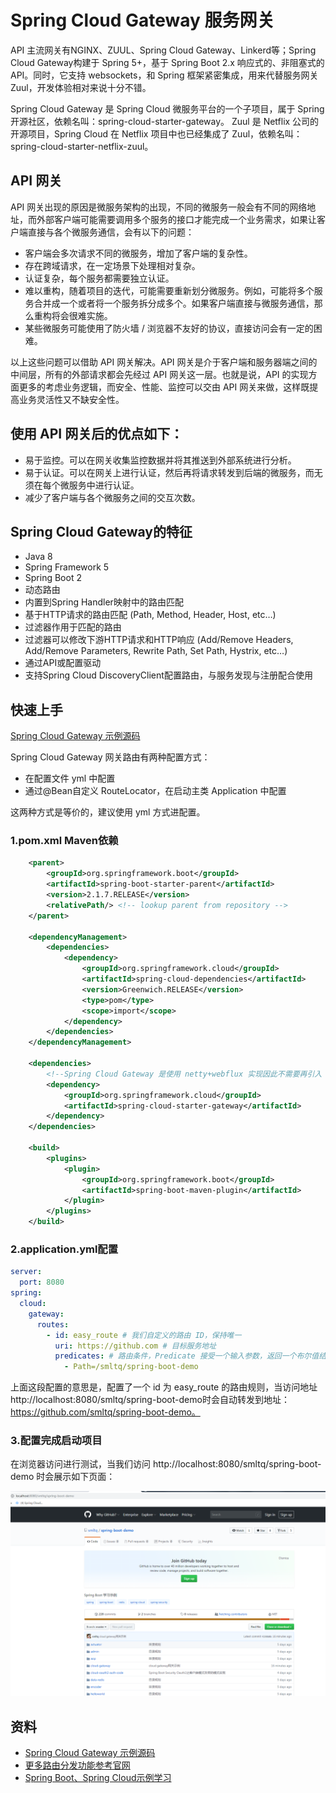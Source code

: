 # Spring Cloud Gateway 服务网关

API 主流网关有NGINX、ZUUL、Spring Cloud Gateway、Linkerd等；Spring Cloud Gateway构建于 Spring 5+，基于 Spring Boot 2.x 响应式的、非阻塞式的 API。同时，它支持 websockets，和 Spring 框架紧密集成，用来代替服务网关Zuul，开发体验相对来说十分不错。

Spring Cloud Gateway 是 Spring Cloud 微服务平台的一个子项目，属于 Spring 开源社区，依赖名叫：spring-cloud-starter-gateway。
Zuul 是 Netflix 公司的开源项目，Spring Cloud 在 Netflix 项目中也已经集成了 Zuul，依赖名叫：spring-cloud-starter-netflix-zuul。

## API 网关

API 网关出现的原因是微服务架构的出现，不同的微服务一般会有不同的网络地址，而外部客户端可能需要调用多个服务的接口才能完成一个业务需求，如果让客户端直接与各个微服务通信，会有以下的问题：

- 客户端会多次请求不同的微服务，增加了客户端的复杂性。
- 存在跨域请求，在一定场景下处理相对复杂。
- 认证复杂，每个服务都需要独立认证。
- 难以重构，随着项目的迭代，可能需要重新划分微服务。例如，可能将多个服务合并成一个或者将一个服务拆分成多个。如果客户端直接与微服务通信，那么重构将会很难实施。
- 某些微服务可能使用了防火墙 / 浏览器不友好的协议，直接访问会有一定的困难。

以上这些问题可以借助 API 网关解决。API 网关是介于客户端和服务器端之间的中间层，所有的外部请求都会先经过 API 网关这一层。也就是说，API 的实现方面更多的考虑业务逻辑，而安全、性能、监控可以交由 API 网关来做，这样既提高业务灵活性又不缺安全性。

## 使用 API 网关后的优点如下：

- 易于监控。可以在网关收集监控数据并将其推送到外部系统进行分析。
- 易于认证。可以在网关上进行认证，然后再将请求转发到后端的微服务，而无须在每个微服务中进行认证。
- 减少了客户端与各个微服务之间的交互次数。

## Spring Cloud Gateway的特征

- Java 8
- Spring Framework 5
- Spring Boot 2
- 动态路由
- 内置到Spring Handler映射中的路由匹配
- 基于HTTP请求的路由匹配 (Path, Method, Header, Host, etc…​)
- 过滤器作用于匹配的路由
- 过滤器可以修改下游HTTP请求和HTTP响应 (Add/Remove Headers, Add/Remove Parameters, Rewrite Path, Set Path, Hystrix, etc…​)
- 通过API或配置驱动
- 支持Spring Cloud DiscoveryClient配置路由，与服务发现与注册配合使用

## 快速上手

[Spring Cloud Gateway 示例源码](https://github.com/smltq/spring-boot-demo/blob/master/cloud-gateway)

Spring Cloud Gateway 网关路由有两种配置方式：

- 在配置文件 yml 中配置
- 通过@Bean自定义 RouteLocator，在启动主类 Application 中配置

这两种方式是等价的，建议使用 yml 方式进配置。

### 1.pom.xml Maven依赖

```xml
    <parent>
        <groupId>org.springframework.boot</groupId>
        <artifactId>spring-boot-starter-parent</artifactId>
        <version>2.1.7.RELEASE</version>
        <relativePath/> <!-- lookup parent from repository -->
    </parent>

    <dependencyManagement>
        <dependencies>
            <dependency>
                <groupId>org.springframework.cloud</groupId>
                <artifactId>spring-cloud-dependencies</artifactId>
                <version>Greenwich.RELEASE</version>
                <type>pom</type>
                <scope>import</scope>
            </dependency>
        </dependencies>
    </dependencyManagement>

    <dependencies>
        <!--Spring Cloud Gateway 是使用 netty+webflux 实现因此不需要再引入 web 模块-->
        <dependency>
            <groupId>org.springframework.cloud</groupId>
            <artifactId>spring-cloud-starter-gateway</artifactId>
        </dependency>
    </dependencies>

    <build>
        <plugins>
            <plugin>
                <groupId>org.springframework.boot</groupId>
                <artifactId>spring-boot-maven-plugin</artifactId>
            </plugin>
        </plugins>
    </build>
```

### 2.application.yml配置

```yaml
server:
  port: 8080
spring:
  cloud:
    gateway:
      routes:
        - id: easy_route # 我们自定义的路由 ID，保持唯一
          uri: https://github.com # 目标服务地址
          predicates: # 路由条件，Predicate 接受一个输入参数，返回一个布尔值结果。该接口包含多种默认方法来将
            - Path=/smltq/spring-boot-demo
```
上面这段配置的意思是，配置了一个 id 为 easy_route 的路由规则，当访问地址 http://localhost:8080/smltq/spring-boot-demo时会自动转发到地址：https://github.com/smltq/spring-boot-demo。

### 3.配置完成启动项目

在浏览器访问进行测试，当我们访问 http://localhost:8080/smltq/spring-boot-demo 时会展示如下页面：

![路由效果](routes.png)

## 资料

- [Spring Cloud Gateway 示例源码](https://github.com/smltq/spring-boot-demo/blob/master/cloud-gateway)
- [更多路由分发功能参考官网](https://cloud.spring.io/spring-cloud-static/Greenwich.SR1/single/spring-cloud.html#_spring_cloud_gateway)
- [Spring Boot、Spring Cloud示例学习](https://github.com/smltq/spring-boot-demo)

